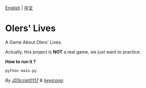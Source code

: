 [English](https://github.com/JeremyHe1209/OIers-Lives/blob/jmr-branch/README.md) | [中文](https://github.com/JeremyHe1209/OIers-Lives/blob/jmr-branch/README-zh.md)

# OIers' Lives

A Game About OIers' Lives.

Actually, this project is **NOT** a real game, we just want to practice.

**How to run it ?**

```cmd
python main.py
```

_By [JDScript0117](https://www.luogu.com/user/910593) & [heyicong](https://www.luogu.com/user/725640)._
